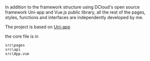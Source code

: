 In addition to the framework structure using DCloud's open source framework Uni-app and Vue.js public library, all the rest of the pages, styles, functions and interfaces are independently developed by me. 

The project is based on [Uni-app](https://github.com/dcloudio/uni-app) 

the core file is in

```
src\pages
src\api
src\App.vue
```